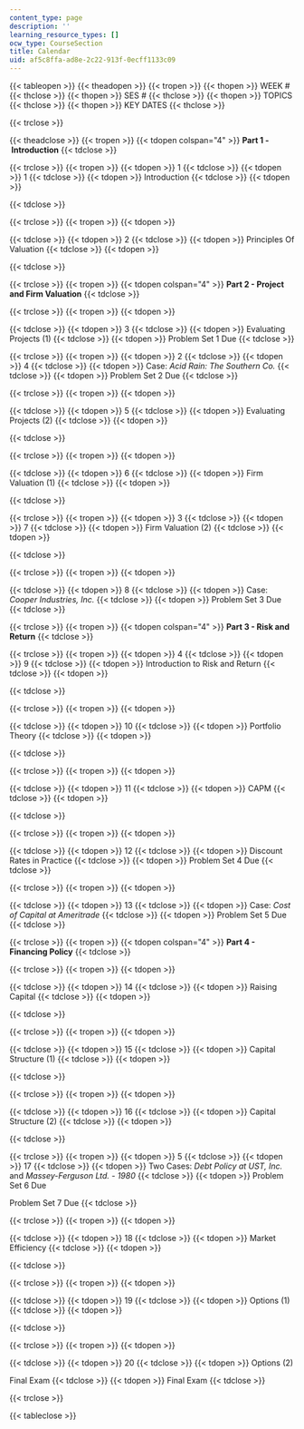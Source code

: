 ```yaml
---
content_type: page
description: ''
learning_resource_types: []
ocw_type: CourseSection
title: Calendar
uid: af5c8ffa-ad8e-2c22-913f-0ecff1133c09
---
```


{{< tableopen >}}
{{< theadopen >}}
{{< tropen >}}
{{< thopen >}}
WEEK #
{{< thclose >}}
{{< thopen >}}
SES #
{{< thclose >}}
{{< thopen >}}
TOPICS
{{< thclose >}}
{{< thopen >}}
KEY DATES
{{< thclose >}}

{{< trclose >}}

{{< theadclose >}}
{{< tropen >}}
{{< tdopen colspan="4" >}}
**Part 1 - Introduction**
{{< tdclose >}}

{{< trclose >}}
{{< tropen >}}
{{< tdopen >}}
1
{{< tdclose >}}
{{< tdopen >}}
1
{{< tdclose >}}
{{< tdopen >}}
Introduction
{{< tdclose >}}
{{< tdopen >}}

{{< tdclose >}}

{{< trclose >}}
{{< tropen >}}
{{< tdopen >}}

{{< tdclose >}}
{{< tdopen >}}
2
{{< tdclose >}}
{{< tdopen >}}
Principles Of Valuation
{{< tdclose >}}
{{< tdopen >}}

{{< tdclose >}}

{{< trclose >}}
{{< tropen >}}
{{< tdopen colspan="4" >}}
**Part 2 - Project and Firm Valuation**
{{< tdclose >}}

{{< trclose >}}
{{< tropen >}}
{{< tdopen >}}

{{< tdclose >}}
{{< tdopen >}}
3
{{< tdclose >}}
{{< tdopen >}}
Evaluating Projects (1)
{{< tdclose >}}
{{< tdopen >}}
Problem Set 1 Due
{{< tdclose >}}

{{< trclose >}}
{{< tropen >}}
{{< tdopen >}}
2
{{< tdclose >}}
{{< tdopen >}}
4
{{< tdclose >}}
{{< tdopen >}}
Case: _Acid Rain: The Southern Co._
{{< tdclose >}}
{{< tdopen >}}
Problem Set 2 Due
{{< tdclose >}}

{{< trclose >}}
{{< tropen >}}
{{< tdopen >}}

{{< tdclose >}}
{{< tdopen >}}
5
{{< tdclose >}}
{{< tdopen >}}
Evaluating Projects (2)
{{< tdclose >}}
{{< tdopen >}}

{{< tdclose >}}

{{< trclose >}}
{{< tropen >}}
{{< tdopen >}}

{{< tdclose >}}
{{< tdopen >}}
6
{{< tdclose >}}
{{< tdopen >}}
Firm Valuation (1)
{{< tdclose >}}
{{< tdopen >}}

{{< tdclose >}}

{{< trclose >}}
{{< tropen >}}
{{< tdopen >}}
3
{{< tdclose >}}
{{< tdopen >}}
7
{{< tdclose >}}
{{< tdopen >}}
Firm Valuation (2)
{{< tdclose >}}
{{< tdopen >}}

{{< tdclose >}}

{{< trclose >}}
{{< tropen >}}
{{< tdopen >}}

{{< tdclose >}}
{{< tdopen >}}
8
{{< tdclose >}}
{{< tdopen >}}
Case: _Cooper Industries, Inc._
{{< tdclose >}}
{{< tdopen >}}
Problem Set 3 Due
{{< tdclose >}}

{{< trclose >}}
{{< tropen >}}
{{< tdopen colspan="4" >}}
**Part 3 - Risk and Return**
{{< tdclose >}}

{{< trclose >}}
{{< tropen >}}
{{< tdopen >}}
4
{{< tdclose >}}
{{< tdopen >}}
9
{{< tdclose >}}
{{< tdopen >}}
Introduction to Risk and Return
{{< tdclose >}}
{{< tdopen >}}

{{< tdclose >}}

{{< trclose >}}
{{< tropen >}}
{{< tdopen >}}

{{< tdclose >}}
{{< tdopen >}}
10
{{< tdclose >}}
{{< tdopen >}}
Portfolio Theory
{{< tdclose >}}
{{< tdopen >}}

{{< tdclose >}}

{{< trclose >}}
{{< tropen >}}
{{< tdopen >}}

{{< tdclose >}}
{{< tdopen >}}
11
{{< tdclose >}}
{{< tdopen >}}
CAPM
{{< tdclose >}}
{{< tdopen >}}

{{< tdclose >}}

{{< trclose >}}
{{< tropen >}}
{{< tdopen >}}

{{< tdclose >}}
{{< tdopen >}}
12
{{< tdclose >}}
{{< tdopen >}}
Discount Rates in Practice
{{< tdclose >}}
{{< tdopen >}}
Problem Set 4 Due
{{< tdclose >}}

{{< trclose >}}
{{< tropen >}}
{{< tdopen >}}

{{< tdclose >}}
{{< tdopen >}}
13
{{< tdclose >}}
{{< tdopen >}}
Case: _Cost of Capital at Ameritrade_
{{< tdclose >}}
{{< tdopen >}}
Problem Set 5 Due
{{< tdclose >}}

{{< trclose >}}
{{< tropen >}}
{{< tdopen colspan="4" >}}
**Part 4 - Financing Policy**
{{< tdclose >}}

{{< trclose >}}
{{< tropen >}}
{{< tdopen >}}

{{< tdclose >}}
{{< tdopen >}}
14
{{< tdclose >}}
{{< tdopen >}}
Raising Capital
{{< tdclose >}}
{{< tdopen >}}

{{< tdclose >}}

{{< trclose >}}
{{< tropen >}}
{{< tdopen >}}

{{< tdclose >}}
{{< tdopen >}}
15
{{< tdclose >}}
{{< tdopen >}}
Capital Structure (1)
{{< tdclose >}}
{{< tdopen >}}

{{< tdclose >}}

{{< trclose >}}
{{< tropen >}}
{{< tdopen >}}

{{< tdclose >}}
{{< tdopen >}}
16
{{< tdclose >}}
{{< tdopen >}}
Capital Structure (2)
{{< tdclose >}}
{{< tdopen >}}

{{< tdclose >}}

{{< trclose >}}
{{< tropen >}}
{{< tdopen >}}
5
{{< tdclose >}}
{{< tdopen >}}
17
{{< tdclose >}}
{{< tdopen >}}
Two Cases: _Debt Policy at UST, Inc._ and _Massey-Ferguson Ltd. - 1980_
{{< tdclose >}}
{{< tdopen >}}
Problem Set 6 Due  
  
Problem Set 7 Due
{{< tdclose >}}

{{< trclose >}}
{{< tropen >}}
{{< tdopen >}}

{{< tdclose >}}
{{< tdopen >}}
18
{{< tdclose >}}
{{< tdopen >}}
Market Efficiency
{{< tdclose >}}
{{< tdopen >}}

{{< tdclose >}}

{{< trclose >}}
{{< tropen >}}
{{< tdopen >}}

{{< tdclose >}}
{{< tdopen >}}
19
{{< tdclose >}}
{{< tdopen >}}
Options (1)
{{< tdclose >}}
{{< tdopen >}}

{{< tdclose >}}

{{< trclose >}}
{{< tropen >}}
{{< tdopen >}}

{{< tdclose >}}
{{< tdopen >}}
20
{{< tdclose >}}
{{< tdopen >}}
Options (2)  
  
Final Exam
{{< tdclose >}}
{{< tdopen >}}
Final Exam
{{< tdclose >}}

{{< trclose >}}

{{< tableclose >}}